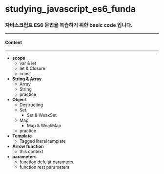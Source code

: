 # studying_javascript_es6_funda
### 자바스크립트 ES6 문법을 복습하기 위한 basic code 입니다.
---


#### Content
---
- __scope__
  - var & let
  - let & Closure
  - const
- __String & Array__
  - Array
  - String
  - practice
- __Object__
  - Destructing
  - Set
    - Set & WeakSet
  - Map
    - Map & WeakMap
  - practice
- __Template__
  - Tagged literal template
- __Arrow function__
  - this context
- __parameters__
  - function defulat paramters
  - function rest parameters